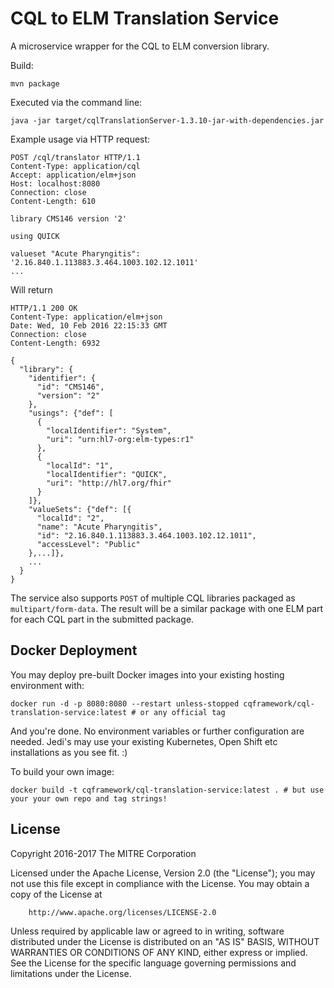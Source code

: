 # CQL to ELM Translation Service

A microservice wrapper for the CQL to ELM conversion library.

Build:

    mvn package

Executed via the command line:

    java -jar target/cqlTranslationServer-1.3.10-jar-with-dependencies.jar

Example usage via HTTP request:

    POST /cql/translator HTTP/1.1
    Content-Type: application/cql
    Accept: application/elm+json
    Host: localhost:8080
    Connection: close
    Content-Length: 610

    library CMS146 version '2'

    using QUICK

    valueset "Acute Pharyngitis": '2.16.840.1.113883.3.464.1003.102.12.1011'
    ...

Will return

    HTTP/1.1 200 OK
    Content-Type: application/elm+json
    Date: Wed, 10 Feb 2016 22:15:33 GMT
    Connection: close
    Content-Length: 6932

    {
      "library": {
        "identifier": {
          "id": "CMS146",
          "version": "2"
        },
        "usings": {"def": [
          {
            "localIdentifier": "System",
            "uri": "urn:hl7-org:elm-types:r1"
          },
          {
            "localId": "1",
            "localIdentifier": "QUICK",
            "uri": "http://hl7.org/fhir"
          }
        ]},
        "valueSets": {"def": [{
          "localId": "2",
          "name": "Acute Pharyngitis",
          "id": "2.16.840.1.113883.3.464.1003.102.12.1011",
          "accessLevel": "Public"
        },...]},
        ...
      }
    }

The service also supports `POST` of multiple CQL libraries packaged as
`multipart/form-data`. The result will be a similar package with one ELM part for each
CQL part in the submitted package.

## Docker Deployment

You may deploy pre-built Docker images into your existing hosting environment with:

	docker run -d -p 8080:8080 --restart unless-stopped cqframework/cql-translation-service:latest # or any official tag

And you're done. No environment variables or further configuration are needed. Jedi's may use your existing Kubernetes, Open Shift etc installations as you see fit. :)

To build your own image:

	docker build -t cqframework/cql-translation-service:latest . # but use your your own repo and tag strings!

## License

Copyright 2016-2017 The MITRE Corporation

Licensed under the Apache License, Version 2.0 (the "License");
you may not use this file except in compliance with the License.
You may obtain a copy of the License at

		http://www.apache.org/licenses/LICENSE-2.0

Unless required by applicable law or agreed to in writing, software
distributed under the License is distributed on an "AS IS" BASIS,
WITHOUT WARRANTIES OR CONDITIONS OF ANY KIND, either express or implied.
See the License for the specific language governing permissions and
limitations under the License.
